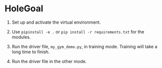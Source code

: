 # HoleGoal

1. Set up and activate the virtual environment.

2. Use `pipinstall -e .` or `pip install -r requirements.txt` for the modules.

3. Run the driver file, `my_gym_demo.py`, in training mode. Training will take a long time to finish.

4. Run the driver file in the other mode.
